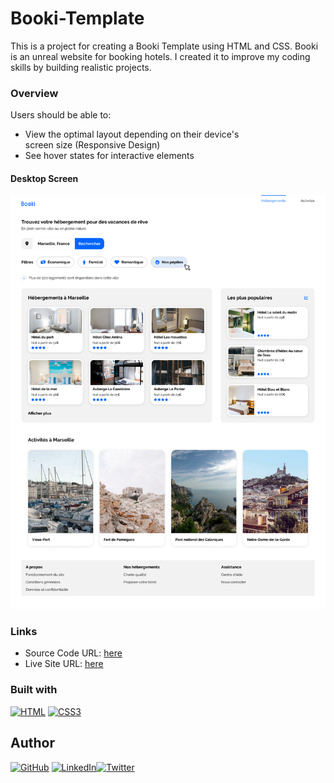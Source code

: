 # Booki-Template

This is a project for creating a Booki Template using HTML and CSS. Booki is an unreal website for booking hotels. I created it to improve my coding skills by building realistic projects.

### Overview

Users should be able to:

-   View the optimal layout depending on their device's <br> screen size (Responsive Design)
-   See hover states for interactive elements

#### Desktop Screen

![Landing Screen](images/maquettes/Desktop.png?raw=true")

### Links

-   Source Code URL: [here](https://github.com/IbrahimAlsabr/Booki-Template)
-   Live Site URL: [here](https://ibrahimalsabr.github.io/Booki-Template/)

### Built with

[![HTML](https://img.shields.io/badge/HTML5-E34F26?style=for-the-badge&logo=html5&logoColor=white)](https://developer.mozilla.org/fr/) [![CSS3](https://img.shields.io/badge/CSS3-1572B6?style=for-the-badge&logo=css3&logoColor=white)](https://developer.mozilla.org/fr/docs/Web/CSS)

## Author

[![GitHub](https://img.shields.io/badge/GitHub-100000?style=for-the-badge&logo=github&logoColor=white)](https://github.com/IbrahimAlsabr) [![LinkedIn](https://img.shields.io/badge/LinkedIn-0077B5?style=for-the-badge&logo=linkedin&logoColor=white)](https://www.linkedin.com/in/ibrahim-alsabr-188939231/)[![Twitter](https://img.shields.io/badge/Twitter-1DA1F2?style=for-the-badge&logo=twitter&logoColor=white)](https://twitter.com/home?lang=fr)
